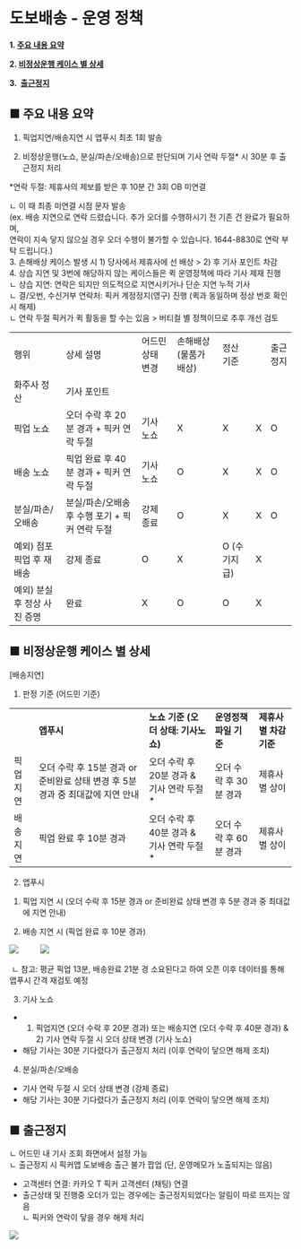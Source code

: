 # 도보배송 - 운영 정책

**1. [주요 내용 요약](#h_01JACMXCWC2YET1SZT7NCM25BQ)**

**2. [비정상운행 케이스 별 상세](#h_01JACMXJEB0BJRY5WKS00DXKHD)**

**3.  [출근정지](#h_01JACMYJWYQ7HWR62D5J06ZDFJ)**

**■ 주요 내용 요약**
--------------

1. 픽업지연/배송지연 시 앱푸시 최초 1회 발송

2. 비정상운행(노쇼, 분실/파손/오배송)으로 판단되며 기사 연락 두절\* 시 30분 후 출근정지 처리

\*연락 두절: 제휴사의 제보를 받은 후 10분 간 3회 OB 미연결

ㄴ 이 때 최종 미연결 시점 문자 발송  
(ex. 배송 지연으로 연락 드렸습니다. 추가 오더를 수행하시기 전 기존 건 완료가 필요하며,  
연락이 지속 닿지 않으실 경우 오더 수행이 불가할 수 있습니다. 1644-8830로 연락 부탁 드립니다.)  
3. 손해배상 케이스 발생 시 1) 당사에서 제휴사에 선 배상 > 2) 후 기사 포인트 차감  
4. 상습 지연 및 3번에 해당하지 않는 케이스들은 퀵 운영정책에 따라 기사 제재 진행  
ㄴ 상습 지연: 연락은 되지만 의도적으로 지연시키거나 단순 지연 누적 기사   
ㄴ 결/오번, 수신거부 연락처: 픽커 계정정지(영구) 진행 (퀵과 동일하며 정상 번호 확인 시 해제)  
ㄴ 연락 두절 픽커가 퀵 활동을 할 수는 있음 > 버티컬 별 정책이므로 추후 개선 검토

|  |  |  |  |  |  |  |
| --- | --- | --- | --- | --- | --- | --- |
| 행위 | 상세 설명 | 어드민 상태 변경 | 손해배상 (물품가 배상) | 정산 기준 | | 출근정지 |
| 화주사 정산 | 기사 포인트 |
| 픽업 노쇼 | 오더 수락 후 20분 경과 + 픽커 연락 두절 | 기사 노쇼 | X | X | X | O |
| 배송 노쇼 | 픽업 완료 후 40분 경과 + 픽커 연락 두절 | 기사 노쇼 | O | X | X | O |
| 분실/파손/오배송 | 분실/파손/오배송 후 수행 포기 + 픽커 연락 두절 | 강제 종료 | O | X | X | O |
| 예외) 점포 픽업 후 재배송 | 강제 종료 | O | X | O (수기지급) | X |
| 예외) 분실 후 정상 사진 증명 | 완료 | X | O | O | X |

**■ 비정상운행 케이스 별 상세**
--------------------

[배송지연]

1. 판정 기준 (어드민 기준)

|  |  |  |  |  |
| --- | --- | --- | --- | --- |
|  | **앱푸시** | **노쇼 기준 (오더 상태: 기사노쇼)** | **운영정책 파일 기준** | **제휴사 별 차감 기준** |
| 픽업지연 | 오더 수락 후 15분 경과 or 준비완료 상태 변경 후 5분 경과 중 최대값에 지연 안내 | 오더 수락 후 20분 경과 & 기사 연락 두절\* | 오더 수락 후 30분 경과 | 제휴사 별 상이 |
| 배송지연 | 픽업 완료 후 10분 경과 | 오더 수락 후 40분 경과 & 기사 연락 두절\* | 오더 수락 후 60분 경과 | 제휴사 별 상이 |

2. 앱푸시  
1) 픽업 지연 시 (오더 수락 후 15분 경과 or 준비완료 상태 변경 후 5분 경과 중 최대값에 지연 안내)

2) 배송 지연 시 (픽업 완료 후 10분 경과)

![](https://kakaomobilitysupport.zendesk.com/hc/article_attachments/38946278210457)          ![](https://kakaomobilitysupport.zendesk.com/hc/article_attachments/38946242621721)

 ㄴ 참고: 평균 픽업 13분, 배송완료 21분 경 소요된다고 하여 오픈 이후 데이터를 통해 앱푸시 간격 재검토 예정

3. 기사 노쇼  
- 1) 픽업지연 (오더 수락 후 20분 경과) 또는 배송지연 (오더 수락 후 40분 경과) & 2) 기사 연락 두절 시 오더 상태 변경 (기사 노쇼)  
- 해당 기사는 30분 기다렸다가 출근정지 처리 (이후 연락이 닿으면 해제 조치)

4. 분실/파손/오배송  
- 기사 연락 두절 시 오더 상태 변경 (강제 종료)  
- 해당 기사는 30분 기다렸다가 출근정지 처리 (이후 연락이 닿으면 해제 조치)

**■ 출근정지**
----------

ㄴ 어드민 내 기사 조회 화면에서 설정 가능   
ㄴ 출근정지 시 픽커앱 도보배송 출근 불가 팝업 (단, 운영메모가 노출되지는 않음)  
- 고객센터 연결: 카카오 T 픽커 고객센터 (채팅) 연결  
- 출근상태 및 진행중 오더가 있는 경우에는 출근정지되었다는 알림이 따로 뜨지는 않음  
ㄴ 픽커와 연락이 닿을 경우 해제 처리

![](https://kakaomobilitysupport.zendesk.com/hc/article_attachments/38946487296537)